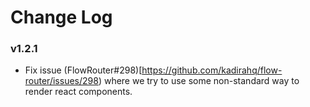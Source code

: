 # Change Log

### v1.2.1

* Fix issue (FlowRouter#298)[https://github.com/kadirahq/flow-router/issues/298) where we try to use some non-standard way to render react components.
